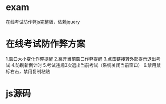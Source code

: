 # exam
在线考试防作弊js完整版，依赖jquery

# 在线考试防作弊方案
1.窗口大小变化作弊提醒
2.离开当前窗口作弊提醒
3.点击链接转外部提示退出考试
4.防刷新倒计时
5.考试违规3次退出当前考试（系统关闭当前窗口）
6.禁用鼠标右击，禁用复制粘贴

# js源码
<script type="text/javascript">
		//屏蔽右击
		document.body.oncontextmenu=document.body.ondragstart= document.body.onselectstart=document.body.onbeforecopy=function(){return false;};
		//屏蔽复制粘贴
		document.body.oncopy=document.body.oncut=function(){return false;};	
		var blurNum=1;
		$(window).on('blur resize',function(){	
			if(blurNum>3){
				alert("你已经违规3次考试结束！");
				$(window).off("beforeunload");
				CloseWebPage();
			}else{
				alert("考试中切换窗口违规"+blurNum+"次！");
			}			
			blurNum++;
		});
		
		$(window).on('beforeunload', function(){ 
			$(this).off('blur resize');
		    return '离开此页面将退出考试!'; 
		});
				
		//关闭窗口方法
		function CloseWebPage(){
		 if (navigator.userAgent.indexOf("MSIE") > 0) {
		  if (navigator.userAgent.indexOf("MSIE 6.0") > 0) {
		   window.opener = null;
		   window.close();
		  } else {
		   window.open('', '_top');
		   window.top.close();
		  }
		 }
		 else if (navigator.userAgent.indexOf("Firefox") > 0) {
		  window.location.href = 'about:blank ';
		 } else {
		  window.opener = null;
		  window.open('', '_self', '');
		  window.close();
		 }
		}
	</script>

